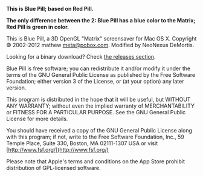 **This is Blue Pill; based on Red Pill.**

**The only difference between the 2: Blue Pill has a blue color to the Matrix; Red Pill is green in color.**


This is Blue Pill, a 3D OpenGL "Matrix" screensaver for Mac OS X.
Copyright © 2002-2012 mathew <meta@pobox.com>.
Modified by NeoNexus DeMortis.

Looking for a binary download? Check [the releases section](/releases).

Blue Pill is free software; you can redistribute it and/or modify
it under the terms of the GNU General Public License as published by
the Free Software Foundation; either version 3 of the License, or
(at your option) any later version.

This program is distributed in the hope that it will be useful,
but WITHOUT ANY WARRANTY; without even the implied warranty of
MERCHANTABILITY or FITNESS FOR A PARTICULAR PURPOSE.  See the
GNU General Public License for more details.

You should have received a copy of the GNU General Public License
along with this program; if not, write to the Free Software
Foundation, Inc., 59 Temple Place, Suite 330, Boston, MA  02111-1307  USA
or visit [http://www.fsf.org/](http://www.fsf.org/)

Please note that Apple's terms and conditions on the App Store prohibit distribution of GPL-licensed software.

